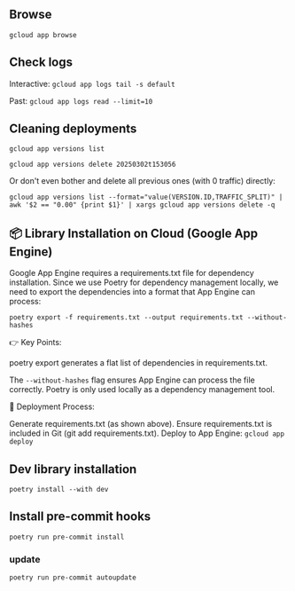 ## Browse

`gcloud app browse`

## Check logs

Interactive:
`gcloud app logs tail -s default`

Past:
`gcloud app logs read --limit=10`


## Cleaning deployments

`gcloud app versions list`

`gcloud app versions delete 20250302t153056`

Or don't even bother and delete all previous ones (with 0 traffic) directly:

`gcloud app versions list --format="value(VERSION.ID,TRAFFIC_SPLIT)" | awk '$2 == "0.00" {print $1}' | xargs gcloud app versions delete -q`

## 📦 Library Installation on Cloud (Google App Engine)
Google App Engine requires a requirements.txt file for dependency installation. Since we use Poetry for dependency management locally, we need to export the dependencies into a format that App Engine can process:

`poetry export -f requirements.txt --output requirements.txt --without-hashes`

👉 Key Points:

poetry export generates a flat list of dependencies in requirements.txt.

The `--without-hashes` flag ensures App Engine can process the file correctly.
Poetry is only used locally as a dependency management tool.

🚀 Deployment Process:

Generate requirements.txt (as shown above).
Ensure requirements.txt is included in Git (git add requirements.txt).
Deploy to App Engine: `gcloud app deploy`

## Dev library installation

`poetry install --with dev`


## Install pre-commit hooks

`poetry run pre-commit install`

### update

`poetry run pre-commit autoupdate`
